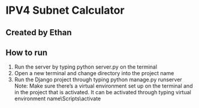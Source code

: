 # IPV4 Subnet Calculator
## Created by Ethan
## How to run 
1. Run the server by typing python server.py on the terminal 
2. Open a new terminal and change directory into the project name 
3. Run the Django project through typing python manage.py runserver 
Note: Make sure there’s a virtual environment set up on the terminal and in the project that is activated. It can be activated through typing virtual environment name\Scripts\activate 